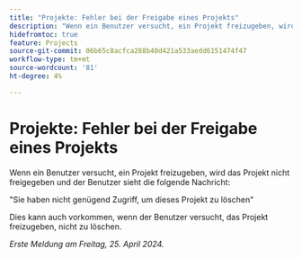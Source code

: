 ```yaml
---
title: "Projekte: Fehler bei der Freigabe eines Projekts"
description: "Wenn ein Benutzer versucht, ein Projekt freizugeben, wird das Projekt nicht freigegeben, und der Benutzer sieht eine Nachricht."
hidefromtoc: true
feature: Projects
source-git-commit: 06b65c8acfca288b40d421a533aedd6151474f47
workflow-type: tm+mt
source-wordcount: '81'
ht-degree: 4%

---
```



# Projekte: Fehler bei der Freigabe eines Projekts

Wenn ein Benutzer versucht, ein Projekt freizugeben, wird das Projekt nicht freigegeben und der Benutzer sieht die folgende Nachricht:

&quot;Sie haben nicht genügend Zugriff, um dieses Projekt zu löschen&quot;

Dies kann auch vorkommen, wenn der Benutzer versucht, das Projekt freizugeben, nicht zu löschen.

_Erste Meldung am Freitag, 25. April 2024._


